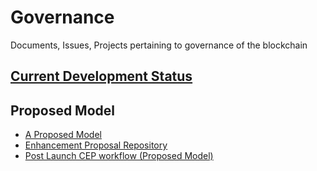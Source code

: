 # Governance
Documents, Issues, Projects pertaining to governance of the blockchain

## [Current Development Status](https://github.com/CasperLabs/Governance/wiki/Current-Status)

## Proposed Model

* [A Proposed Model](https://github.com/CasperLabs/Governance/wiki/A-proposed-Governance-Model)
* [Enhancement Proposal Repository](https://github.com/CasperLabs/ceps)
* [Post Launch CEP workflow (Proposed Model)](https://github.com/CasperLabs/Governance/wiki/Enhancement-Proposals)

